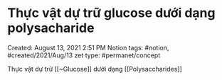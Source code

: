 # Thực vật dự trữ glucose dưới dạng polysacharide

Created: August 13, 2021 2:51 PM
Notion tags: #notion, #created/2021/Aug/13
zet type: #permanet/concept

Thực vật dự trữ [[~Glucose]] dưới dạng [[Polysaccharides]]
